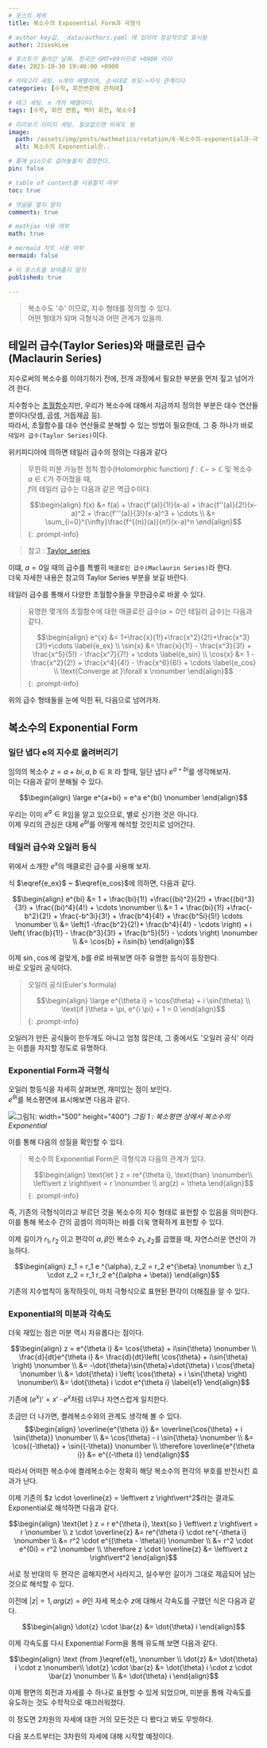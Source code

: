 ```yaml
---
# 포스트 제목
title: 복소수의 Exponential Form과 극형식

# author key값, _data/authors.yaml 에 있어야 정상적으로 표시됨
author: JiseokLee

# 포스트가 올라간 날짜. 한국은 GMT+09이므로 +0900 이다
date: 2023-10-30 19:40:00 +0900 

# 카테고리 세팅. n개의 배열이며, 순서대로 부모->자식 관계이다
categories: [수학, 회전변환에 관하여]

# 태그 세팅. n 개의 배열이다.
tags: [수학, 회전 변환, 벡터 회전, 복소수]

# 미리보기 이미지 세팅. 필요없으면 비워도 됨
image:
  path: /assets/img/posts/mathmatics/rotation/6-복소수의-exponential과-극형식/jacket.png
  alt: 복소수의 Exponential은..

# 홈에 pin으로 걸어놓을지 결정한다.
pin: false

# table of content를 사용할지 여부
toc: true

# 댓글을 열지 말지
comments: true

# mathjax 사용 여부
math: true

# mermaid 차트 사용 여부
mermaid: false

# 이 포스트를 보여줄지 말지
published: true

---
```


> 복소수도 '수' 이므로, 지수 형태를 정의할 수 있다.  
> 어떤 형태가 되며 극형식과 어떤 관계가 있을까.

## 테일러 급수(Taylor Series)와 매클로린 급수(Maclaurin Series)

지수로써의 복소수를 이야기하기 전에, 전개 과정에서 필요한 부분을 먼저 짚고 넘어가려 한다.

지수함수는 [초월함수](https://ko.wikipedia.org/wiki/%EC%B4%88%EC%9B%94%ED%95%A8%EC%88%98)지만, 우리가 복소수에 대해서 지금까지 정의한 부분은 대수 연산들 뿐이다(덧셈, 곱셈, 거듭제곱 등).  
따라서, 초월함수를 대수 연산들로 분해할 수 있는 방법이 필요한데, 그 중 하나가 바로 `테일러 급수(Taylor Series)`이다.

위키피디아에 의하면 테일러 급수의 정의는 다음과 같다

> 무한히 미분 가능한 정칙 함수(Holomorphic function) $f:\mathbb{C} -> \mathbb{C}$ 및 복소수 $a \in \mathbb{C}$가 주어졌을 때,  
> $f$의 테일러 급수는 다음과 같은 멱급수이다.
>
> $$\begin{align}
> f(x) &= f(a) + \frac{f'(a)}{1!}(x-a) + \frac{f''(a)}{2!}(x-a)^2 + \frac{f'''(a)}{3!}(x-a)^3 + \cdots \\
> &= \sum_{i=0}^{\infty}\frac{f^{(n)}(a)}{n!}(x-a)^n
> \end{align}$$
{: .prompt-info}

> 참고 : [Taylor_series](https://en.wikipedia.org/wiki/Taylor_series)

이떄, $a=0$일 때의 급수를 특별히 `매클로린 급수(Maclaurin Series)`라 한다.  
더욱 자세한 내용은 참고의 Taylor Series 부분을 보길 바란다.

테일러 급수를 통해서 다양한 초월함수들을 무한급수로 바꿀 수 있다.

> 유명한 몇개의 초월함수에 대한 매클로린 급수($a=0$인 테일러 급수)는 다음과 같다.
>
> $$\begin{align}
> e^{x} &= 1+\frac{x}{1!}+\frac{x^2}{2!}+\frac{x^3}{3!}+\cdots \label{e_ex} \\
> \sin{x} &= \frac{x}{1!} - \frac{x^3}{3!} + \frac{x^5}{5!} - \frac{x^7}{7!} + \cdots  \label{e_sin} \\
> \cos{x} &= 1 - \frac{x^2}{2!} + \frac{x^4}{4!} - \frac{x^6}{6!} + \cdots \label{e_cos} \\
> \text{Converge at }\forall x  \nonumber
> \end{align}$$
{: .prompt-info}

위의 급수 형태들을 눈에 익힌 뒤, 다음으로 넘어가자.

## 복소수의 Exponential Form

### 일단 냅다 e의 지수로 올려버리기

임의의 복소수 $z=a+bi, a,b \in \mathbb{R}$ 라 할때,
일단 냅다 $e^{a+bi}$를 생각해보자.  
이는 다음과 같이 분해될 수 있다.

$$\begin{align} \large
e^{a+bi} = e^a e^{bi} \nonumber
\end{align}$$

우리는 이미 $e^a \in \mathbb{R}$임을 알고 있으므로, 별로 신기한 것은 아니다.  
이제 우리의 관심은 대체 $e^{bi}$를 어떻게 해석할 것인지로 넘어간다.

### 테일러 급수와 오일러 등식

위에서 소개한 $e^{x}$의 매클로린 급수를 사용해 보자.

식 $\eqref{e_ex}$ ~ $\eqref{e_cos}$에 의하면, 다음과 같다.

$$\begin{align}
e^{bi} &= 1 + \frac{bi}{1!} +\frac{(bi)^2}{2!} + \frac{(bi)^3}{3!} + \frac{(bi)^4}{4!} + \cdots \nonumber \\
&= 1 + \frac{bi}{1!} +\frac{-b^2}{2!} + \frac{-b^3i}{3!} + \frac{b^4}{4!} + \frac{b^5i}{5!} \cdots \nonumber \\
&= \left(1 -\frac{b^2}{2!}+ \frac{b^4}{4!} - \cdots \right) + i \left( \frac{b}{1!} - \frac{b^3}{3!} + \frac{b^5}{5!} - \cdots \right) \nonumber \\
&= \cos{b} + i\sin{b}
\end{align}$$

이제 $\sin, \cos$에 걸맞게, $b$를 $\theta$로 바꿔보면 아주 유명한 등식이 등장한다.  
바로 오일러 공식이다.

> 오일러 공식(Euler's formula)
>
> $$\begin{align} \large
> e^{\theta i} = \cos{\theta} + i \sin{\theta} \\
> \text{if }\theta = \pi, e^{i \pi} + 1 = 0
> \end{align}$$
{: .prompt-info}

오일러가 만든 공식들이 한두개도 아니고 엄청 많은데, 그 중에서도 '오일러 공식' 이라는 이름을 차지할 정도로 유명하다.

### Exponential Form과 극형식

오일러 항등식을 자세히 살펴보면, 재미있는 점이 보인다.  
$e^{\theta i}$를 복소평면에 표시해보면 다음과 같다.

![그림1](/assets/img/posts/mathmatics/rotation/6-복소수의-exponential과-극형식/complex_plane_exponential_form.png){: width="500" height="400"}
_그림 1 : 복소평면 상에서 복소수의 Exponential_

이를 통해 다음의 성질을 확인할 수 있다.

> 복소수의 Exponential Form은 극형식과 다음의 관계가 있다.
>
> $$\begin{align}
> \text{let } z = re^{\theta i}, \text{than} \nonumber\\
> \left\vert z \right\vert = r \nonumber \\
> arg(z) = \theta
> \end{align}$$
{: .prompt-info}

즉, 기존의 극형식이라고 부르던 것을 복소수의 지수 형태로 표현할 수 있음을 의미한다.  
이를 통해 복소수 간의 곱셈이 의미하는 바를 더욱 명확하게 표현할 수 있다.

이제 길이가 $r_1, r_2$ 이고 편각이 $\alpha, \beta$인 복소수 $z_1, z_2$를 곱했을 때, 자연스러운 연산이 가능하다.

$$\begin{align}
z_1 = r_1 e ^{\alpha}, z_2 = r_2 e^{\beta} \nonumber \\
z_1 \cdot z_2 = r_1 r_2 e^{(\alpha + \beta)}
\end{align}$$

기존의 지수법칙이 동작하듯이, 마치 극형식으로 표현된 편각이 더해짐을 알 수 있다.

### Exponential의 미분과 각속도

더욱 재밌는 점은 미분 역시 자유롭다는 점이다.

$$\begin{align}
z = e^{\theta i} &= \cos{\theta} + i\sin{\theta} \nonumber \\
\frac{d}{dt}e^{\theta i} &= \frac{d}{dt}\left( \cos{\theta} + i\sin{\theta} \right) \nonumber \\
&= -\dot{\theta}\sin{\theta}+\dot{\theta} i \cos{\theta} \nonumber \\
&= \dot{\theta} i \left( \cos{\theta} +  i \sin{\theta} \right)  \nonumber\\
&= \dot{\theta} i \cdot e^{\theta i} \label{e1}
\end{align}$$

기존에 $(e^x)'=x' \cdot e^x$처럼 너무나 자연스럽게 일치한다.

조금만 더 나가면, 켤레복소수와의 관계도 생각해 볼 수 있다.
$$\begin{align}
\overline{e^{\theta i}} &= \overline{\cos{\theta} + i \sin{\theta}} \nonumber \\
&= \cos{\theta} - i \sin{\theta} \nonumber \\
&= \cos{(-\theta)} + \sin{(-\theta)} \nonumber \\
\therefore \overline{e^{\theta i}}  &= e^{(-\theta i)}
\end{align}$$

따라서 어떠한 복소수에 켤레복소수는 정확히 해당 복소수의 편각의 부호를 반전시킨 효과가 난다.

이제 기존의 $z \cdot \overline{z} = \left\vert z \right\vert^2$라는 결과도 Exponential로 해석하면 다음과 같다.

$$\begin{align}
\text{let } z = r e^{\theta i}, \text{so } \left\vert z \right\vert  = r \nonumber \\
z \cdot \overline{z} &= re^{\theta i} \cdot re^{-\theta i} \nonumber \\
&= r^2 \cdot e^{(\theta - \theta)i} \nonumber \\
&= r^2 \cdot e^{0i} = r^2 \nonumber \\
\therefore z \cdot \overline{z} &= \left\vert z \right\vert^2
\end{align}$$

서로 정 반대의 두 편각은 곱해지면서 사라지고, 실수부만 길이가 그대로 제곱되어 남는 것으로 해석할 수 있다.

이전에  $\left\vert z \right\vert = 1, arg(z) = \theta$인 자세 복소수 $z$에 대해서 각속도를 구했던 식은 다음과 같다.

$$\begin{align}
\dot{z} \cdot \bar{z} &= \dot{\theta} i
\end{align}$$

이제 각속도를 다시 Exponential Form을 통해 유도해 보면 다음과 같다.

$$\begin{align}
\text {from }\eqref{e1}, \nonumber \\
\dot{z} &= \dot{\theta} i \cdot z \nonumber\\
\dot{z} \cdot \bar{z} &= \dot{\theta} i \cdot z \cdot \bar{z} \nonumber \\
&= \dot{\theta} i
\end{align}$$

이제 평면의 회전과 자세를 수 하나로 표현할 수 있게 되었으며,
미분을 통해 각속도를 유도하는 것도 수학적으로 매끄러워졌다.

이 정도면 2차원의 자세에 대한 거의 모든것은 다 봤다고 봐도 무방하다.

다음 포스트부터는 3차원의 자세에 대해 시작할 예정이다.
